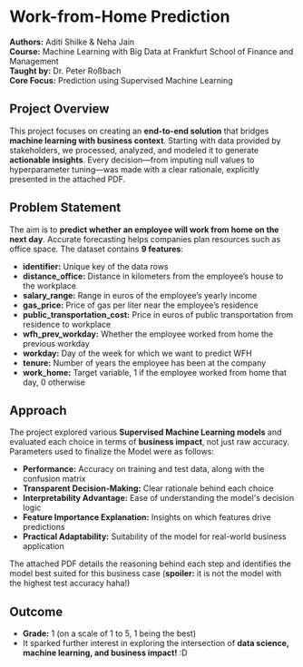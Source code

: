 # Work-from-Home Prediction

**Authors:** Aditi Shilke & Neha Jain  
**Course:** Machine Learning with Big Data at Frankfurt School of Finance and Management  
**Taught by:** Dr. Peter Roßbach  
**Core Focus:** Prediction using Supervised Machine Learning 

## Project Overview
This project focuses on creating an **end-to-end solution** that bridges **machine learning with business context**. Starting with data provided by stakeholders, we processed, analyzed, and modeled it to generate **actionable insights**. Every decision—from imputing null values to hyperparameter tuning—was made with a clear rationale, explicitly presented in the attached PDF.

## Problem Statement
The aim is to **predict whether an employee will work from home on the next day**. Accurate forecasting helps companies plan resources such as office space. The dataset contains **9 features**:  

- **identifier:** Unique key of the data rows  
- **distance_office:** Distance in kilometers from the employee’s house to the workplace  
- **salary_range:** Range in euros of the employee’s yearly income  
- **gas_price:** Price of gas per liter near the employee’s residence  
- **public_transportation_cost:** Price in euros of public transportation from residence to workplace  
- **wfh_prev_workday:** Whether the employee worked from home the previous workday  
- **workday:** Day of the week for which we want to predict WFH  
- **tenure:** Number of years the employee has been at the company  
- **work_home:** Target variable, 1 if the employee worked from home that day, 0 otherwise  

## Approach
The project explored various **Supervised Machine Learning models** and evaluated each choice in terms of **business impact**, not just raw accuracy. Parameters used to finalize the Model were as follows:  

- **Performance:** Accuracy on training and test data, along with the confusion matrix  
- **Transparent Decision-Making:** Clear rationale behind each choice  
- **Interpretability Advantage:** Ease of understanding the model's decision logic  
- **Feature Importance Explanation:** Insights on which features drive predictions  
- **Practical Adaptability:** Suitability of the model for real-world business application  

The attached PDF details the reasoning behind each step and identifies the model best suited for this business case (**spoiler:** it is not the model with the highest test accuracy haha!)

## Outcome
- **Grade:** 1 (on a scale of 1 to 5, 1 being the best)  
- It sparked further interest in exploring the intersection of **data science, machine learning, and business impact!** :D
